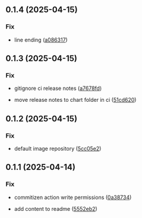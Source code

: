 ## 0.1.4 (2025-04-15)

### Fix

- line ending ([a086317](https://github.com/hematoscope/job-template-run/commit/a086317fe311b51f713632bf0e011ba092efa591))

## 0.1.3 (2025-04-15)

### Fix

- gitignore ci release notes ([a7678fd](https://github.com/hematoscope/job-template-run/commit/a7678fd85148f6267243352e1982274b199b5824))

- move release notes to chart folder in ci ([51cd620](https://github.com/hematoscope/job-template-run/commit/51cd620f69b47175f429dc09279b9d3560474a40))

## 0.1.2 (2025-04-15)

### Fix

- default image repository ([5cc05e2](https://github.com/hematoscope/job-template-run/commit/5cc05e2e1d3f60a2c38371d14af6886e57848ccd))

## 0.1.1 (2025-04-14)

### Fix

- commitizen action write permissions ([0a38734](https://github.com/hematoscope/job-template-run/commit/0a38734ce3f9f98eb13766d59f893edafd4ffb8a))

- add content to readme ([5552eb2](https://github.com/hematoscope/job-template-run/commit/5552eb273bbefe5febd30f4f167900b24dadf060))
